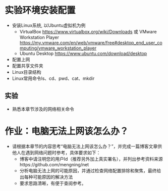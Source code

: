 # 实验环境安装配置

* 安装Linux系统, 以Ubuntu虚拟机为例
   * VirtualBox https://www.virtualbox.org/wiki/Downloads 或 VMware Workstation Player https://my.vmware.com/en/web/vmware/free#desktop_end_user_computing/vmware_workstation_player
   * Ubuntu Desktop https://www.ubuntu.com/download/desktop
* 配置上网
* 配置共享文件夹
* Linux目录结构
* Linux常用命令ls、cd、pwd、cat、mkdir

## 实验

* 熟悉本章节涉及的网络相关命令


# 作业：电脑无法上网该怎么办？

* 请根据本章节的内容思考“电脑无法上网该怎么办？”，并完成一篇博客文章供他人在遇到网络问题时参考，具体要求如下：
   * 博客中请注明您的用户Id（推荐另外加上真实署名），并列出参考资料来源https://github.com/mengning/net
   * 分析电脑无法上网的可能原因，并通过检查网络配置排除和聚焦，最终给出每种可能原因的解决方法
   * 要求思路清晰，有便于查阅参考。
   

